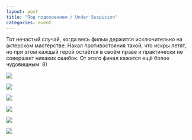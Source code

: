 ```yaml
---
layout: post
title: "Под подозрением / Under Suspicion"
categories: event
---
```

Тот нечастый случай, когда весь фильм держится исключительно на актерском мастерстве. Накал противостояния такой, что искры летят, но при этом каждый герой остаётся в своём праве и практически не совершает никаких ошибок. Oт этого финал кажется ещё более чудовищным. 8)

![](https://ic.pics.livejournal.com/quillcraft/13449910/286629/original.jpg)

![](https://ic.pics.livejournal.com/quillcraft/13449910/286871/original.jpg)

![](https://ic.pics.livejournal.com/quillcraft/13449910/287106/original.jpg)

![](https://ic.pics.livejournal.com/quillcraft/13449910/287327/original.jpg)

![](https://ic.pics.livejournal.com/quillcraft/13449910/287529/original.jpg)

![](https://ic.pics.livejournal.com/quillcraft/13449910/287786/original.jpg)